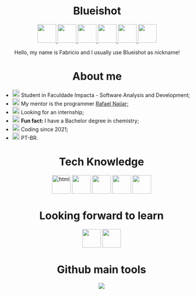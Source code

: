<h1 align=center> Blueishot </h1>
 <div align=center>
  <a href="https://www.linkedin.com/in/fabricio-teixeira-hungria-43793a178/">
    <img src="https://i.imgur.com/LYKSljp.png" width="50px" height="50px" > </img>
  </a> 
  <a href="https://www.twitch.tv/blueishot2">
    <img src="https://i.imgur.com/P7WbOyj.png" width="50px" height="50px"> </img>
  </a> 
  <a href="mailto:fabricioteixeirahungria@gmail.com">
    <img src="https://i.imgur.com/B7T0bnm.png" width="50px" height="50px"> </img>
  </a>
  <a href="mailto:fabricioteixeirahungria@hotmail.com">
    <img src="https://i.imgur.com/Adpnpcc.png" width="50px" height="50px"> </img>
  </a>
  <a href="https://twitter.com/Blueishot4">
    <img src="https://i.imgur.com/f8x4WW4.png" width="50px" height="50px"> </img>
  </a>
  <a href="https://discordapp.com/users/240673752604475402">
    <img src="https://i.imgur.com/88kXRIG.png" width="50px" height="50px"> </img>
  </a>   
 </div>
 
  <p align=center>
    Hello, my name is Fabricio and I usually use Blueishot as nickname!
  </p>

<h1 align=center>About me</h1>
  <ul>
    <li>
      <img src="https://i.imgur.com/1tjxbLf.png" width="20px"> 
        Student in Faculdade Impacta - Software Analysis and Development;
      </img>
    </li>
    <li>
       <img src="https://i.imgur.com/N0bM0tr.png" width="20px" >
          My mentor is the programmer  
          <a href="https://github.com/kyros200"> 
            Rafael Najjar;
          </a> 
    </li>
    <li> 
        <img src="https://i.imgur.com/T2CzOPh.png" width="20px">
          Looking for an internship; 
    </li>
    <li> 
        <img src="https://i.imgur.com/O4l4YkK.png" width="20px"> 
          <b>
             Fun fact:
          </b> 
          I have a Bachelor degree in chemistry; 
    </li>
    <li> 
        <img src="https://i.imgur.com/ycWKBer.png" width="20px"> 
          Coding since 2021; 
    </li>
    <li> 
        <img src="https://i.imgur.com/u1rjkBp.png" width="20px"> 
          PT-BR. 
    </li>

<h1 align=center>Tech Knowledge</h1>
<div align=center>
  <img src="https://i.imgur.com/akAIap6.png" alt="html" width="50px"> 
  <img src="https://i.imgur.com/03UvXEr.png" width="50px"> 
  <img src="https://i.imgur.com/VnZ1ob7.png" width="50px"> 
  <img src="https://i.imgur.com/8dEwVm1.png" width="50px"> 
  <img src="https://i.imgur.com/3Hem9QA.png" width="50px"> 
  
<h1 align=center>Looking forward to learn</h1>
<div align=center> 
  <img src="https://i.imgur.com/kF93bzl.png" width="50px"> 
  <img src="https://i.imgur.com/e9vXOuG.png" width="50px">


<h1 align=center>Github main tools</h1>
<div align=center> <img src="https://github-readme-stats.vercel.app/api/top-langs/?username=blueishot&layout=compact"> </img>
